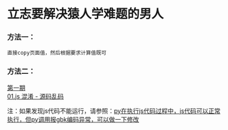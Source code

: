 # 立志要解决猿人学难题的男人

### 方法一：
    直接copy页面值，然后根据要求计算值既可
### 方法二：
[第一期](第一期)<br>
   [01.js 混淆 - 源码乱码](第一期/01——js混淆-源码乱码/files/README.md)










注：如果发现js代码不能运行，请参照：[py在执行js代码过程中，js代码可以正常执行，但py调用报gbk编码异常，可以做一下修改](https://blog.csdn.net/weixin_44262489/article/details/143501092?spm=1001.2014.3001.5502)